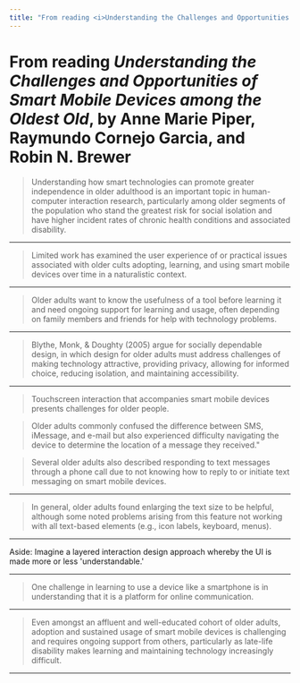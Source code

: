 ```yaml
---
title: "From reading <i>Understanding the Challenges and Opportunities of Smart Mobile Devices among the Oldest Old</i>, by Anne Marie Piper, Raymundo Cornejo Garcia, and Robin N. Brewer"
---
```


# From reading _Understanding the Challenges and Opportunities of Smart Mobile Devices among the Oldest Old_, by Anne Marie Piper, Raymundo Cornejo Garcia, and Robin N. Brewer

> Understanding how smart technologies can promote greater independence in older adulthood is an important topic in human-computer interaction research, particularly among older segments of the population who stand the greatest risk for social isolation and have higher incident rates of chronic health conditions and associated disability.

* * *

> Limited work has examined the user experience of or practical issues associated with older cults adopting, learning, and using smart mobile devices over time in a naturalistic context.

* * *

> Older adults want to know the usefulness of a tool before learning it and need ongoing support for learning and usage, often depending on family members and friends for help with technology problems.

* * *

> Blythe, Monk, & Doughty (2005) argue for socially dependable design, in which design for older adults must address challenges of making technology attractive, providing privacy, allowing for informed choice, reducing isolation, and maintaining accessibility.

* * *

> Touchscreen interaction that accompanies smart mobile devices presents challenges for older people.

> Older adults commonly confused the difference between SMS, iMessage, and e-mail but also experienced difficulty navigating the device to determine the location of a message they received."

> Several older adults also described responding to text messages through a phone call due to not knowing how to reply to or initiate text messaging on smart mobile devices.

* * *

> In general, older adults found enlarging the text size to be helpful, although some noted problems arising from this feature not working with all text-based elements (e.g., icon labels, keyboard, menus).

* * *

Aside: Imagine a layered interaction design approach whereby the UI is made more or less 'understandable.'

* * *

> One challenge in learning to use a device like a smartphone is in understanding that it is a platform for online communication.

* * *

> Even amongst an affluent and well-educated cohort of older adults, adoption and sustained usage of smart mobile devices is challenging and requires ongoing support from others, particularly as late-life disability makes learning and maintaining technology increasingly difficult.

<hr asterism>
